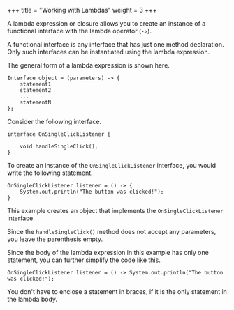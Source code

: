 +++
title = "Working with Lambdas"
weight = 3
+++

A lambda expression or closure allows you to create an instance of a functional
interface with the lambda operator (`->`).

A functional interface is any interface that has just one method declaration.
Only such interfaces can be instantiated using the lambda expression.

The general form of a lambda expression is shown here.
```
Interface object = (parameters) -> {
    statement1
    statement2
    ...
    statementN
};
```

Consider the following interface.
```
interface OnSingleClickListener {

    void handleSingleClick();
}
```

To create an instance of the `OnSingleClickListener` interface, you would write
the following statement.

```
OnSingleClickListener listener = () -> {
    System.out.println("The button was clicked!");
}
```

This example creates an object that implements the `OnSingleClickListener`
interface.

Since the `handleSingleClick()` method does not accept any parameters, you leave
the parenthesis empty.

Since the body of the lambda expression in this example has only one statement,
you can further simplify the code like this.

```
OnSingleClickListener listener = () -> System.out.println("The button was clicked!");
```

You don't have to enclose a statement in braces, if it is the only statement 
in the lambda body.